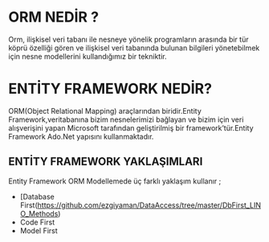 # ORM NEDİR ?
Orm, ilişkisel veri tabanı ile nesneye yönelik programların arasında bir tür köprü özelliği gören ve ilişkisel veri tabanında bulunan bilgileri yönetebilmek için nesne modellerini kullandığımız bir tekniktir.

# ENTİTY FRAMEWORK NEDİR?
ORM(Object Relational Mapping) araçlarından biridir.Entity Framework,veritabanına bizim nesnelerimizi bağlayan ve bizim için veri alışverişini yapan Microsoft tarafından geliştirilmiş bir framework’tür.Entity Framework Ado.Net yapısını kullanmaktadır.

## ENTİTY FRAMEWORK YAKLAŞIMLARI 
Entity Framework ORM Modellemede üç farklı yaklaşım kullanır ;

* [Database First(https://github.com/ezgiyaman/DataAccess/tree/master/DbFirst_LINO_Methods)
* Code First 
* Model First 








